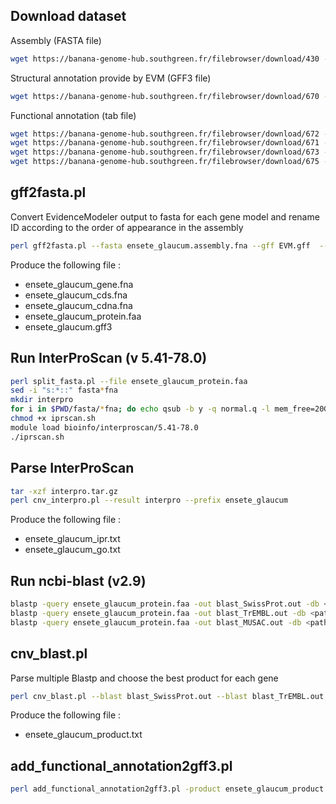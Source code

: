 
## Download dataset

Assembly (FASTA file)

```bash
wget https://banana-genome-hub.southgreen.fr/filebrowser/download/430 -O ensete_glaucum.assembly.fna
```

Structural annotation provide by EVM (GFF3 file)

```bash
wget https://banana-genome-hub.southgreen.fr/filebrowser/download/670 -O EVM.gff
```

Functional annotation (tab file)

```bash
wget https://banana-genome-hub.southgreen.fr/filebrowser/download/672 -O ensete_glaucum_product.txt
wget https://banana-genome-hub.southgreen.fr/filebrowser/download/671 -O ensete_glaucum_evm_ipr.txt
wget https://banana-genome-hub.southgreen.fr/filebrowser/download/673 -O ensete_glaucum_evm_go.txt
wget https://banana-genome-hub.southgreen.fr/filebrowser/download/675 -O interpro.tar.gz
```

## gff2fasta.pl

Convert EvidenceModeler output to fasta for each gene model and rename ID according to the order of appearance in the assembly  

```bash
perl gff2fasta.pl --fasta ensete_glaucum.assembly.fna --gff EVM.gff  --verbose
```
Produce the following file :
 - ensete_glaucum_gene.fna 
 - ensete_glaucum_cds.fna
 - ensete_glaucum_cdna.fna 
 - ensete_glaucum_protein.faa
 - ensete_glaucum.gff3

## Run InterProScan (v 5.41-78.0)

```bash
perl split_fasta.pl --file ensete_glaucum_protein.faa
sed -i "s:*::" fasta*fna
mkdir interpro
for i in $PWD/fasta/*fna; do echo qsub -b y -q normal.q -l mem_free=20G -N iprscan  -V interproscan.sh -i $i -cpu 8 -dp --iprlookup --pathways --goterms -d $PWD/interpro >> iprscan.sh;done
chmod +x iprscan.sh
module load bioinfo/interproscan/5.41-78.0
./iprscan.sh
```

## Parse InterProScan

```bash
tar -xzf interpro.tar.gz
perl cnv_interpro.pl --result interpro --prefix ensete_glaucum
```

Produce the following file :
 - ensete_glaucum_ipr.txt
 - ensete_glaucum_go.txt

## Run ncbi-blast (v2.9)

```bash
blastp -query ensete_glaucum_protein.faa -out blast_SwissProt.out -db <path swissprot db> -evalue 1e-10 -max_target_seqs 5
blastp -query ensete_glaucum_protein.faa -out blast_TrEMBL.out -db <path trembl db>  -evalue 1e-10 -max_target_seqs 5
blastp -query ensete_glaucum_protein.faa -out blast_MUSAC.out -db <path dh pahang db> -evalue 1e-10 -max_target_seqs 5
```

## cnv_blast.pl

Parse multiple Blastp and choose the best product for each gene

```bash
perl cnv_blast.pl --blast blast_SwissProt.out --blast blast_TrEMBL.out --blast blast_MUSAC.out --output ensete_glaucum_product.txt
```

Produce the following file :
 - ensete_glaucum_product.txt

## add_functional_annotation2gff3.pl

```bash
perl add_functional_annotation2gff3.pl -product ensete_glaucum_product.txt -go_file ensete_glaucum_evm_go.txt -interpro_file ensete_glaucum_evm_ipr.txt -gff3_file ensete_glaucum.gff3 -prefix ensete_glaucum
```
